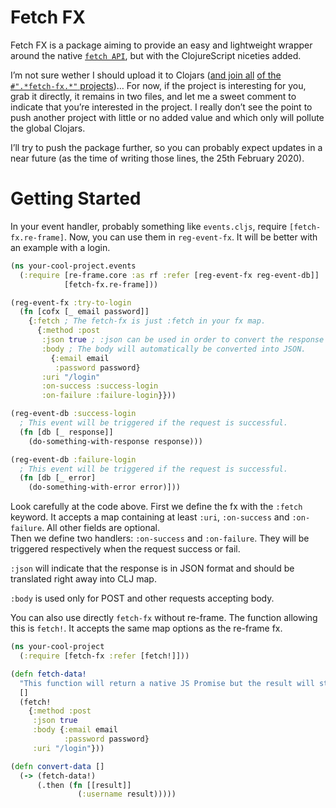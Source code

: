 # Fetch FX

Fetch FX is a package aiming to provide an easy and lightweight wrapper around the native [`fetch API`](https://developer.mozilla.org/fr/docs/Web/API/WindowOrWorkerGlobalScope/fetch), but with the ClojureScript niceties added.

I’m not sure wether I should upload it to Clojars ([and join all](https://clojars.org/fetch-fx) [of the](https://clojars.org/day8.re-frame/fetch-fx) [`#".*fetch-fx.*"` projects](https://clojars.org/superstructor/re-frame-fetch-fx))… For now, if the project is interesting for you, grab it directly, it remains in two files, and let me a sweet comment to indicate that you’re interested in the project. I really don’t see the point to push another project with little or no added value and which only will pollute the global Clojars.

I’ll try to push the package further, so you can probably expect updates in a near future (as the time of writing those lines, the 25th February 2020).

# Getting Started

In your event handler, probably something like `events.cljs`, require `[fetch-fx.re-frame]`. Now, you can use them in `reg-event-fx`. It will be better with an example with a login.

```clojure
(ns your-cool-project.events
  (:require [re-frame.core :as rf :refer [reg-event-fx reg-event-db]]
            [fetch-fx.re-frame]))

(reg-event-fx :try-to-login
  (fn [cofx [_ email password]]
    {:fetch ; The fetch-fx is just :fetch in your fx map.
      {:method :post
       :json true ; :json can be used in order to convert the response from JSON into CLJ map.
       :body ; The body will automatically be converted into JSON.
         {:email email
          :password password}
       :uri "/login"
       :on-success :success-login
       :on-failure :failure-login}}))

(reg-event-db :success-login
  ; This event will be triggered if the request is successful.
  (fn [db [_ response]]
    (do-something-with-response response)))

(reg-event-db :failure-login
  ; This event will be triggered if the request is successful.
  (fn [db [_ error]
    (do-something-with-error error)]))
```

Look carefully at the code above. First we define the fx with the `:fetch` keyword. It accepts a map containing at least `:uri`, `:on-success` and `:on-failure`. All other fields are optional.  
Then we define two handlers: `:on-success` and `:on-failure`. They will be triggered respectively when the request success or fail.

`:json` will indicate that the response is in JSON format and should be translated right away into CLJ map.

`:body` is used only for POST and other requests accepting body.

You can also use directly `fetch-fx` without re-frame. The function allowing this is `fetch!`. It accepts the same map options as the re-frame fx.

```clojure
(ns your-cool-project
  (:require [fetch-fx :refer [fetch!]]))

(defn fetch-data!
  "This function will return a native JS Promise but the result will still be converted."
  []
  (fetch!
    {:method :post
     :json true
     :body {:email email
            :password password}
     :uri "/login"}))

(defn convert-data []
  (-> (fetch-data!)
      (.then (fn [[result]]
               (:username result)))))
```
